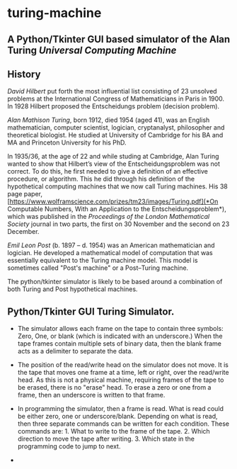 # turing-machine

## A Python/Tkinter GUI based simulator of the Alan Turing *Universal Computing Machine*

## History

*David Hilbert* put forth the most influential list consisting of 23 unsolved problems at the International Congress of Mathematicians in Paris in 1900. In 1928 Hilbert proposed the Entscheidungs problem (decision problem). 

*Alan Mathison Turing*, born 1912, died 1954 (aged 41), was an English mathematician, computer scientist, logician, cryptanalyst, philosopher and theoretical biologist. He studied at University of Cambridge for his BA and MA and Princeton University for his PhD. 

In 1935/36, at the age of 22 and while studing at Cambridge, Alan Turing wanted to show that Hilbert’s view of the Entscheidungsproblem was not correct. To do this, he first needed to give a definition of an effective procedure, or algorithm. This he did through his definition of the hypothetical computing machines that we now call Turing machines. His 38 page paper, [https://www.wolframscience.com/prizes/tm23/images/Turing.pdf](*On Computable Numbers, With an Application to the Entscheidungsproblem*), which was published in the *Proceedings of the London Mathematical Society* journal in two parts, the first on 30 November and the second on 23 December.

*Emil Leon Post* (b. 1897 – d. 1954) was an American mathematician and logician. He developed a mathematical model of computation that was essentially equivalent to the Turing machine model. This model is sometimes called "Post's machine" or a Post–Turing machine.

The python/tkinter simulator is likely to be based around a combination of both Turing and Post hypothetical machines.

## Python/Tkinter GUI Turing Simulator.

* The simulator allows each frame on the tape to contain three symbols: Zero, One, or blank (which is indicated with an underscore.) When the tape frames contain multiple sets of binary data, then the blank frame acts as a delimiter to separate the data.

* The position of the read/write head on the simulator does not move. It is the tape that moves one frame at a time, left or right, over the read/write head. As this is not a physical machine, requiring frames of the tape to be erased, there is no "erase" head. To erase a zero or one from a frame, then an underscore is written to that frame.

* In programming the simulator, then a frame is read. What is read could be either zero, one or underscore/blank. Depending on what is read, then three separate commands can be written for each condition. These commands are: 1. What to write to the frame of the tape. 2. Which direction to move the tape after writing. 3. Which state in the programming code to jump to next.


* 
